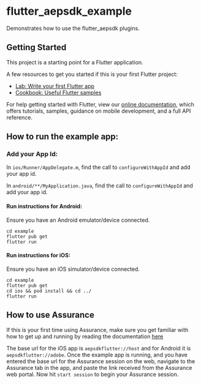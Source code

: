# flutter_aepsdk_example

Demonstrates how to use the flutter_aepsdk plugins.

## Getting Started

This project is a starting point for a Flutter application.

A few resources to get you started if this is your first Flutter project:

- [Lab: Write your first Flutter app](https://flutter.dev/docs/get-started/codelab)
- [Cookbook: Useful Flutter samples](https://flutter.dev/docs/cookbook)

For help getting started with Flutter, view our
[online documentation](https://flutter.dev/docs), which offers tutorials,
samples, guidance on mobile development, and a full API reference.


## How to run the example app:

### Add your App Id:
In `ios/Runner/AppDelegate.m`, find the call to `configureWithAppId` and add your app id.

In `android/**/MyApplication.java`, find the call to `configureWithAppId` and add your app id.

#### Run instructions for Android:

Ensure you have an Android emulator/device connected.

```
cd example
flutter pub get
flutter run
```

#### Run instructions for iOS:

Ensure you have an iOS simulator/device connected.

```
cd example
flutter pub get
cd ios && pod install && cd ../
flutter run
```

## How to use Assurance

If this is your first time using Assurance, make sure you get familiar with how to get up and running by reading the documentation [here](https://aep-sdks.gitbook.io/docs/foundation-extensions/adobe-experience-platform-assurance)

The base url for the iOS app is `aepsdkflutter://host` and for Android it is `aepsdkflutter://adobe`. Once the example app is running, and you have entered the base url for the Assurance session on the web, navigate to the Assurance tab in the app, and paste the link received from the Assurance web portal. Now hit `start session` to begin your Assurance session.

